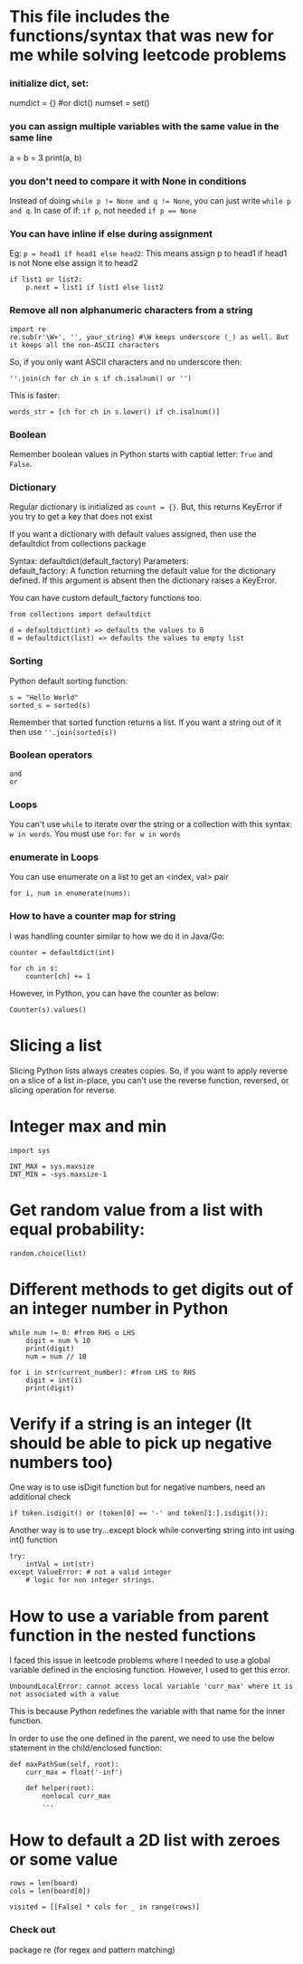 # This file includes the functions/syntax that was new for me while solving leetcode problems

### initialize dict, set:
numdict = {} #or dict()
numset = set()

### you can assign multiple variables with the same value in the same line

a = b = 3
print(a, b)

### you don't need to compare it with None in conditions

Instead of doing `while p != None and q != None`, you can just write `while p and q`. In case of if: `if p`, not needed `if p == None`

### You can have inline if else during assignment

Eg: `p = head1 if head1 else head2`: This means assign p to head1 if head1 is not None else assign it to head2
```
if list1 or list2:
    p.next = list1 if list1 else list2
```


### Remove all non alphanumeric characters from a string
```
import re
re.sub(r'\W+', '', your_string) #\W keeps underscore (_) as well. But it keeps all the non-ASCII characters
```

So, if you only want ASCII characters and no underscore then:

```
''.join(ch for ch in s if ch.isalnum() or '')
```

This is faster:
```
words_str = [ch for ch in s.lower() if ch.isalnum()]
```


### Boolean

Remember boolean values in Python starts with captial letter: `True` and `False`.

### Dictionary

Regular dictionary is initialized as `count = {}`. But, this returns KeyError if you try to get a key that does not exist

If you want a dictionary with default values assigned, then use the defaultdict from collections package

Syntax: defaultdict(default_factory)
Parameters:  
    default_factory: A function returning the default value for the dictionary defined. If this argument is absent then the dictionary raises a KeyError.

You can have custom default_factory functions too.

```
from collections import defaultdict

d = defaultdict(int) => defaults the values to 0
d = defaultdict(list) => defaults the values to empty list
```


### Sorting

Python default sorting function:

```
s = "Hello World"
sorted_s = sorted(s)
```

Remember that sorted function returns a list. If you want a string out of it then use `''.join(sorted(s))`


### Boolean operators

```
and
or
```

### Loops

You can't use `while` to iterate over the string or a collection with this syntax: `w in words`. You must use `for`: `for w in words`


### enumerate in Loops

You can use enumerate on a list to get an <index, val> pair

```
for i, num in enumerate(nums):
```

### How to have a counter map for string

I was handling counter similar to how we do it in Java/Go:

```
counter = defaultdict(int)

for ch in s:
    counter[ch] += 1
```

However, in Python, you can have the counter as below:

```
Counter(s).values()
```


# Slicing a list

Slicing Python lists always creates copies. So, if you want to apply reverse on a slice of a list in-place, you can't use the reverse function, reversed, or slicing operation for reverse.


# Integer max and min

```
import sys

INT_MAX = sys.maxsize
INT_MIN = -sys.maxsize-1
```

# Get random value from a list with equal probability:

```
random.choice(list)
```

# Different methods to get digits out of an integer number in Python

```
while num != 0: #from RHS o LHS
    digit = num % 10
    print(digit)
    num = num // 10
```

```
for i in str(current_number): #from LHS to RHS
    digit = int(i)
    print(digit)
```

# Verify if a string is an integer (It should be able to pick up negative numbers too)

One way is to use isDigit function but for negative numbers, need an additional check

```
if token.isdigit() or (token[0] == '-' and token[1:].isdigit()):
```

Another way is to use try...except block while converting string into int using int() function

```
try:
    intVal = int(str)
except ValueError: # not a valid integer
    # logic for non integer strings.
```

# How to use a variable from parent function in the nested functions

I faced this issue in leetcode problems where I needed to use a global variable defined in the enclosing function.
However, I used to get this error.
```
UnboundLocalError: cannot access local variable 'curr_max' where it is not associated with a value
```

This is because Python redefines the variable with that name for the inner function.

In order to use the one defined in the parent, we need to use the below statement in the child/enclosed function:

```
def maxPathSum(self, root):
    curr_max = float('-inf')

    def helper(root):
        nonlocal curr_max
        ...
```

# How to default a 2D list with zeroes or some value

```
rows = len(board)
cols = len(board[0])

visited = [[False] * cols for _ in range(rows)]
```

### Check out


package re (for regex and pattern matching)